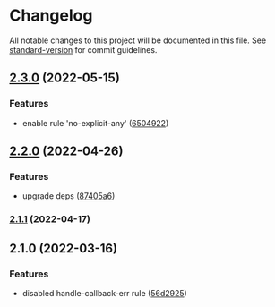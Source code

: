 # Changelog

All notable changes to this project will be documented in this file. See [standard-version](https://github.com/conventional-changelog/standard-version) for commit guidelines.

## [2.3.0](https://github.com/sammysaglam/eslint-config-sammy/compare/v2.2.0...v2.3.0) (2022-05-15)


### Features

* enable rule 'no-explicit-any' ([6504922](https://github.com/sammysaglam/eslint-config-sammy/commit/65049228bfcbf7cc6e100664bf3163ee49146f16))

## [2.2.0](https://github.com/sammysaglam/eslint-config-sammy/compare/v2.1.1...v2.2.0) (2022-04-26)


### Features

* upgrade deps ([87405a6](https://github.com/sammysaglam/eslint-config-sammy/commit/87405a64795c0d25538618b42f7ffe408f7e156b))

### [2.1.1](https://github.com/sammysaglam/eslint-config-sammy/compare/v2.1.0...v2.1.1) (2022-04-17)

## 2.1.0 (2022-03-16)


### Features

* disabled handle-callback-err rule ([56d2925](https://github.com/sammysaglam/eslint-config-sammy/commit/56d2925f76bcc7a3305785f555bd4ebdd638dbfa))
